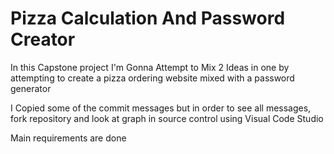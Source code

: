 # Pizza Calculation And Password Creator
In this Capstone project I'm Gonna Attempt to Mix 2 Ideas in one by attempting to create a pizza ordering website mixed with a password generator

I Copied some of the commit messages but in order to see all messages, fork repository and look at graph in source control using Visual Code Studio

Main requirements are done
